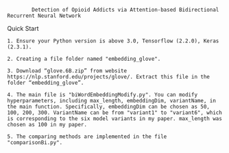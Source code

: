 			Detection of Opioid Addicts via Attention-based Bidirectional Recurrent Neural Network

Quick Start

	1. Ensure your Python version is above 3.0, Tensorflow (2.2.0), Keras (2.3.1).
	
	2. Creating a file folder named "embedding_glove".
	
	3. Download “glove.6B.zip” from website https://nlp.stanford.edu/projects/glove/. Extract this file in the folder “embedding_glove”.
	
	4. The main file is "biWordEmbeddingModify.py". You can modify hyperparameters, including max_length, embeddingDim, variantName, in the main function. Specifically, embeddingDim can be chosen as 50, 100, 200, 300. VariantName can be from "variant1" to "variant6", which is corresponding to the six model variants in my paper. max_length was chosen as 100 in my paper.
	
	5. The comparing methods are implemented in the file "comparisonBi.py".
